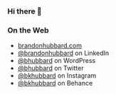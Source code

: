 ### Hi there 👋



### On the Web
- [brandonhubbard.com](https://brandonhubbard.com)
- [@brandonhubbard](https://www.linkedin.com/in/brandonhubbard/) on LinkedIn
- [@bhubbard](https://profiles.wordpress.org/bhubbard) on WordPress
- [@bhubbard](https://twitter.com/bhubbard) on Twitter
- [@bkhubbard](https://www.instagram.com/bkhubbard/) on Instagram
- [@bkhubbard](https://www.behance.net/bkhubbard) on Behance
